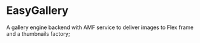 EasyGallery
==========

A gallery engine backend with AMF service to deliver images to Flex frame and a thumbnails factory;
